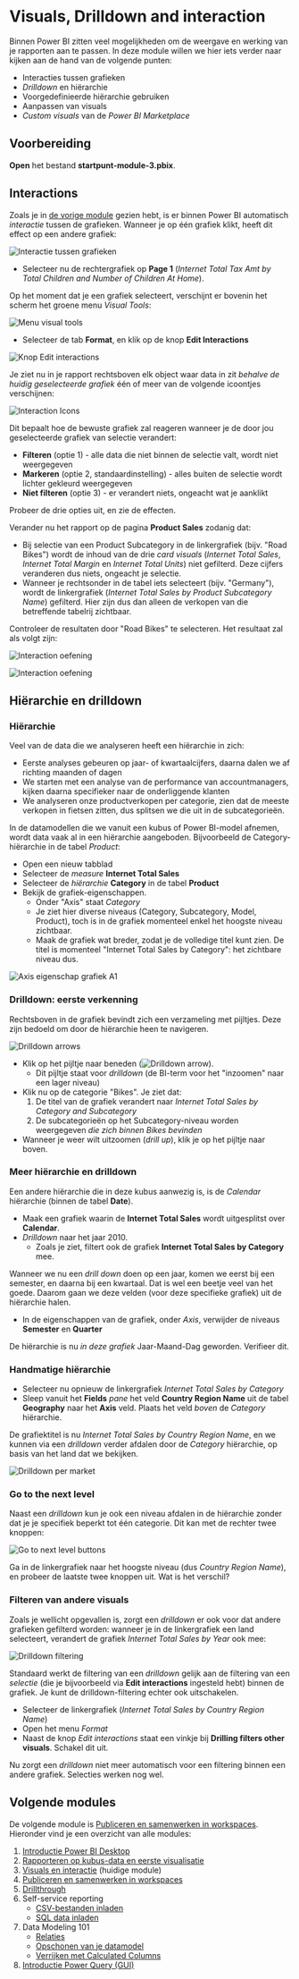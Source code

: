# Visuals, Drilldown and interaction

Binnen Power BI zitten veel mogelijkheden om de weergave en werking van je rapporten aan te passen. In deze module willen we hier iets verder naar kijken aan de hand van de volgende punten:

* Interacties tussen grafieken
* *Drilldown* en hiërarchie
* Voorgedefinieerde hiërarchie gebruiken
* Aanpassen van visuals
* *Custom visuals* van de *Power BI Marketplace*

## Voorbereiding

**Open** het bestand **startpunt-module-3.pbix**.

## Interactions

Zoals je in [de vorige module](../02-Reporting-on-Cube-Data/02-reporting-on-cube-data.md) gezien hebt, is er binnen Power BI automatisch *interactie* tussen de grafieken. Wanneer je op één grafiek klikt, heeft dit effect op een andere grafiek:

![Interactie tussen grafieken](img/01-interactie-tussen-grafieken.png)

* Selecteer nu de rechtergrafiek op **Page 1** (*Internet Total Tax Amt by Total Children and Number of Children At Home*).

Op het moment dat je een grafiek selecteert, verschijnt er bovenin het scherm het groene menu *Visual Tools*:

![Menu visual tools](img/02-visual-tools.png)

* Selecteer de tab **Format**, en klik op de knop **Edit Interactions**

![Knop Edit interactions](img/03-edit-interactions.png)

Je ziet nu in je rapport rechtsboven elk object waar data in zit *behalve de huidig geselecteerde grafiek* één of meer van de volgende icoontjes verschijnen:

![Interaction Icons](img/04-interaction-options.png)

Dit bepaalt hoe de bewuste grafiek zal reageren wanneer je de door jou geselecteerde grafiek van selectie verandert:

* **Filteren** (optie 1) - alle data die niet binnen de selectie valt, wordt niet weergegeven
* **Markeren** (optie 2, standaardinstelling) - alles buiten de selectie wordt lichter gekleurd weergegeven
* **Niet filteren** (optie 3) - er verandert niets, ongeacht wat je aanklikt

Probeer de drie opties uit, en zie de effecten.

Verander nu het rapport op de pagina **Product Sales** zodanig dat:

* Bij selectie van een Product Subcategory in de linkergrafiek (bijv. "Road Bikes") wordt de inhoud van de drie *card visuals* (*Internet Total Sales*, *Internet Total Margin* en *Internet Total Units*) niet gefilterd. Deze cijfers veranderen dus niets, ongeacht je selectie.
* Wanneer je rechtsonder in de tabel iets selecteert (bijv. "Germany"), wordt de linkergrafiek (*Internet Total Sales by Product Subcategory Name*) gefilterd. Hier zijn dus dan alleen de verkopen van die betreffende tabelrij zichtbaar.

Controleer de resultaten door "Road Bikes" te selecteren. Het resultaat zal als volgt zijn:

![Interaction oefening](img/05-interaction-setting-1.png)

![Interaction oefening](img/05-interaction-setting-2.png)

## Hiërarchie en drilldown

### Hiërarchie

Veel van de data die we analyseren heeft een hiërarchie in zich:

* Eerste analyses gebeuren op jaar- of kwartaalcijfers, daarna dalen we af richting maanden of dagen
* We starten met een analyse van de performance van accountmanagers, kijken daarna specifieker naar de onderliggende klanten
* We analyseren onze productverkopen per categorie, zien dat de meeste verkopen in fietsen zitten, dus splitsen we die uit in de subcategorieën.

In de datamodellen die we vanuit een kubus of Power BI-model afnemen, wordt data vaak al in een hiërarchie aangeboden. Bijvoorbeeld de Category-hiërarchie in de tabel *Product*:

* Open een nieuw tabblad
* Selecteer de *measure* **Internet Total Sales**
* Selecteer de *hiërarchie* **Category** in de tabel **Product**
* Bekijk de grafiek-eigenschappen. 
  * Onder "Axis" staat *Category*
  * Je ziet hier diverse niveaus (Category, Subcategory, Model, Product), toch is in de grafiek momenteel enkel het hoogste niveau zichtbaar.
  * Maak de grafiek wat breder, zodat je de volledige titel kunt zien. De titel is momenteel "Internet Total Sales by Category": het zichtbare niveau dus.

![Axis eigenschap grafiek A1](img/06-reportinghierarchy.png)

### Drilldown: eerste verkenning

Rechtsboven in de grafiek bevindt zich een verzameling met pijltjes. Deze zijn bedoeld om door de hiërarchie heen te navigeren.

![Drilldown arrows](img/07-hierarchy-arrows.png)

* Klik op het pijltje naar beneden (![Drilldown arrow](img/08-drilldown-arrow.png)).
  * Dit pijltje staat voor *drilldown* (de BI-term voor het "inzoomen" naar een lager niveau)
* Klik nu op de categorie "Bikes". Je ziet dat:
  1. De titel van de grafiek verandert naar *Internet Total Sales by Category and Subcategory*
  2. De subcategorieën op het Subcategory-niveau worden weergegeven *die zich binnen Bikes bevinden*
* Wanneer je weer wilt uitzoomen (*drill up*), klik je op het pijltje naar boven.

### Meer hiërarchie en drilldown

Een andere hiërarchie die in deze kubus aanwezig is, is de *Calendar* hiërarchie (binnen de tabel **Date**). 

* Maak een grafiek waarin de **Internet Total Sales** wordt uitgesplitst over **Calendar**.
* *Drilldown* naar het jaar 2010.
  * Zoals je ziet, filtert ook de grafiek **Internet Total Sales by Category** mee.

Wanneer we nu een *drill down* doen op een jaar, komen we eerst bij een semester, en daarna bij een kwartaal. Dat is wel een beetje veel van het goede. Daarom gaan we deze velden (voor deze specifieke grafiek) uit de hiërarchie halen.

* In de eigenschappen van de grafiek, onder *Axis*, verwijder de niveaus **Semester** en **Quarter**

De hiërarchie is nu *in deze grafiek* Jaar-Maand-Dag geworden. Verifieer dit.

### Handmatige hiërarchie

* Selecteer nu opnieuw de linkergrafiek *Internet Total Sales by Category*
* Sleep vanuit het **Fields** *pane* het veld **Country Region Name** uit de tabel **Geography** naar het **Axis** veld. Plaats het veld *boven* de *Category* hiërarchie.

De grafiektitel is nu *Internet Total Sales by Country Region Name*, en we kunnen via een *drilldown* verder afdalen door de *Category* hiërarchie, op basis van het land dat we bekijken.

![Drilldown per market](img/10-drilldown-per-market.png)

### Go to the next level

Naast een *drilldown* kun je ook een niveau afdalen in de hiërarchie zonder dat je je specifiek beperkt tot één categorie. Dit kan met de rechter twee knoppen:

![Go to next level buttons](img/11-go-to-next-level-buttons.png)

Ga in de linkergrafiek naar het hoogste niveau (dus *Country Region Name*), en probeer de laatste twee knoppen uit. Wat is het verschil?

### Filteren van andere visuals

Zoals je wellicht opgevallen is, zorgt een *drilldown* er ook voor dat andere grafieken gefilterd worden: wanneer je in de linkergrafiek een land selecteert, verandert de grafiek *Internet Total Sales by Year* ook mee:

![Drilldown filtering](img/12-drilldown-filter.png)

Standaard werkt de filtering van een *drilldown* gelijk aan de filtering van een *selectie* (die je bijvoorbeeld via **Edit interactions** ingesteld hebt) binnen de grafiek. Je kunt de drilldown-filtering echter ook uitschakelen.

* Selecteer de linkergrafiek (*Internet Total Sales by Country Region Name*)
* Open het menu *Format*
* Naast de knop *Edit interactions* staat een vinkje bij **Drilling filters other visuals**. Schakel dit uit.

Nu zorgt een *drilldown* niet meer automatisch voor een filtering binnen een andere grafiek. Selecties werken nog wel.

## Volgende modules

De volgende module is [Publiceren en samenwerken in workspaces](../04-publishing-and-collaboration-in-workspaces/04-publishing-and-collaboration-in-workspaces.md). Hieronder vind je een overzicht van alle modules:

1. [Introductie Power BI Desktop](../01-introduction/01-introduction-powerbi-desktop.md)
2. [Rapporteren op kubus-data en eerste visualisatie](../02-reporting-on-cube-data/02-reporting-on-cube-data.md)
3. [Visuals en interactie](../03-visuals-and-interaction/03-visuals-and-interaction.md) (huidige module)
4. [Publiceren en samenwerken in workspaces](../04-publishing-and-collaboration-in-workspaces/04-publishing-and-collaboration-in-workspaces.md)
5. [Drillthrough](../05-drillthrough/05-drillthrough.md)
6. Self-service reporting
   * [CSV-bestanden inladen](../06-self-service-reporting/06-csv-inladen.md)
   * [SQL data inladen](../06-self-service-reporting/07-sql-inladen.md)
7. Data Modeling 101
   * [Relaties](../07-data-modeling-101/08-relaties.md)
   * [Opschonen van je datamodel](../07-data-modeling-101/09-opschonen.md)
   * [Verrijken met Calculated Columns](../07-data-modeling-101/10-calc-columns.md)
8. [Introductie Power Query (GUI)](../08-power-query-gui/11-power-query.md)
